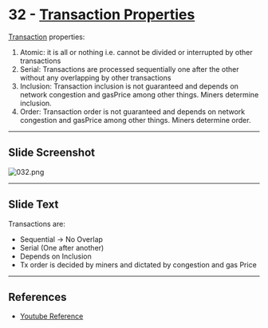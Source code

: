 # 32 - [Transaction Properties](Transaction%20Properties.md)

[Transaction](Transaction.md) properties:

1. Atomic: it is all or nothing i.e. cannot be divided or interrupted by other transactions
2. Serial: Transactions are processed sequentially one after the other without any overlapping by other transactions
3. Inclusion: Transaction inclusion is not guaranteed and depends on network congestion and gasPrice among other things. Miners determine inclusion.
4. Order: Transaction order is not guaranteed and depends on network congestion and gasPrice among other things. Miners determine order.
___
## Slide Screenshot
![032.png](../../images/1.Ethereum%20101/032.png)
___
## Slide Text
Transactions are:
- Sequential -> No Overlap
- Serial (One after another)
- Depends on Inclusion
- Tx order is decided by miners and dictated by congestion and gas Price
___
## References
- [Youtube Reference](https://youtu.be/zIeBfuXxuWs?t=611)

